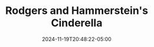 ---
title: "Rodgers and Hammerstein's Cinderella"
Theatre: Christ Church Creative Academy
Venue: Christ Church Ponte Vedra Beach
Season: 
date: 2024-11-19T20:48:22-05:00
opening_date: 2025-02-27
closing_date: 2025-03-08
showtimes:
  - 2025-02-27 19:00:00
  - 2025-02-28 19:00:00
  - 2025-03-01 19:00:00
  - 2025-03-02 14:00:00
  - 2025-03-02 19:00:00
  - 2025-03-03 16:00:00
  - 2025-03-04 19:00:00
  - 2025-03-05 19:00:00
  - 2025-03-06 19:00:00
  - 2025-03-07 19:00:00
  - 2025-03-08 14:00:00
  - 2025-03-08 19:00:00
featured_image: 2025-Cinderella.webp
featured_image_alt: 
featured_image_caption: 
featured_image_attr: 
featured_image_attr_link: 
program:
Website: https://ccpvb.org/connect/community/christ-church-creative-academy-13691/
Tickets: https://www.ticketleap.events/tickets/cec-som-5/cinderella#
show_details: 
cast:
  - Cinderella: Aly Blakewell
  - Fairy Godmother: Darellee Naccarato
  - Stepmother: Adele Vespa
  - Grace: Gabbie Kramer
  - Joy: Lynnette Jaeger
  - Christopher: Mitchell Wohl
  - Lionel: Anthony Smith
  - Queen Constantina: Cathy Finke
  - King Maximillian: Thomas Johnson
  - Ensemble:
      - Adelyn Sacks
      - Jessica Neal
      - Campbell James
      - Aiyanna Kramer
      - Noah Kramer
      - River Kramer
      - Lucinda Jaeger
      - Maura Waller
      - Linda Muldoon
      - Tiffany Neal
      - Wendy Waller
      - Arden Spies
      - Rachel Root
      - Mike Roberts
      - Chris Huppert
      - Sandy Blakewell
      - Sean Smith
      - Kevin Davidson
      - Silister Smiley
      - Erika Winter
      - Neal Thorburn
crew:
- Director: Jonny O'Leary
- Music Director: Cathy Dooley
orchestra:
genres: 
Description: 
---